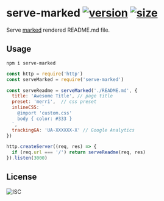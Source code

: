 # serve-marked [![version][npm-badge]][npm-link] [![size][pp-badge]][pp-link]

Serve [marked][marked] rendered README.md file.

## Usage

`npm i serve-marked`

```javascript
const http = require('http')
const serveMarked = require('serve-marked')

const serveReadme = serveMarked('./README.md', {
  title: 'Awesome Title', // page title
  preset: 'merri',  // css preset
  inlineCSS: `
    @import 'custom.css'
    body { color: #333 }
  `,
  trackingGA: 'UA-XXXXXX-X' // Google Analytics
})

http.createServer((req, res) => {
  if (req.url === '/') return serveReadme(req, res)
}).listen(3000)
```

## License

![ISC](https://badgen.now.sh/badge/license/ISC/blue)

[npm-badge]: https://badgen.now.sh/npm/v/serve-marked
[npm-link]: https://www.npmjs.com/package/serve-marked
[pp-badge]: https://packagephobia.now.sh/badge?p=serve-marked
[pp-link]: https://packagephobia.now.sh/result?p=serve-marked
[marked]: https://github.com/markedjs/marked
